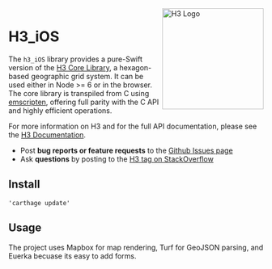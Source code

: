 <img align="right" src="https://uber.github.io/img/h3Logo-color.svg" alt="H3 Logo" width="200">

# H3_iOS

The `h3_iOS` library provides a pure-Swift version of the [H3 Core Library](https://github.com/uber/h3), a hexagon-based geographic grid system. It can be used either in Node >= 6 or in the browser. The core library is transpiled from C using [emscripten](http://kripken.github.io/emscripten-site), offering full parity with the C API and highly efficient operations.

For more information on H3 and for the full API documentation, please see the [H3 Documentation](https://uber.github.io/h3/).

-   Post **bug reports or feature requests** to the [Github Issues page](https://github.com/uber/h3-js/issues)
-   Ask **questions** by posting to the [H3 tag on StackOverflow](https://stackoverflow.com/questions/tagged/h3)

## Install

    'carthage update'

## Usage

The project uses Mapbox for map rendering, Turf for GeoJSON parsing, and Euerka becuase its easy to add forms.
